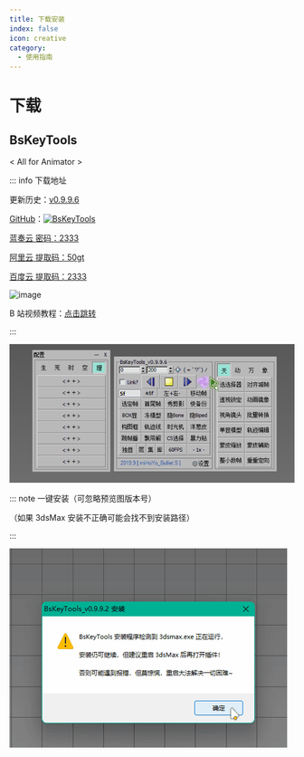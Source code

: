 ```yaml
---
title: 下载安装
index: false
icon: creative
category:
  - 使用指南
---
```


# 下载

## BsKeyTools

< All for Animator >

::: info 下载地址

更新历史：[v0.9.9.6](https://www.notion.so/bullet4869/4e28c488d5474a9082e164b7c5b6926c)

[GitHub](https://github.com/AniBullet/BsKeyTools)：[![BsKeyTools](https://img.shields.io/badge/BsKeyTools-LatestReleases-success?style=flat-square&logo=github)](https://github.com/AniBullet/BsKeyTools/releases/latest)

[蓝奏云    密码：2333](https://anibullet.lanzoue.com/b07cmnqta)  

[阿里云    提取码：50gt](https://www.aliyundrive.com/s/STcyfEKHso5)  

[百度云    提取码：2333](https://pan.baidu.com/s/1AJShLx7pKXV5Us5rlZY27A)  

![image](https://cdn.jsdelivr.net/gh/AnimatorBullet/Blog-cdn@master/images/dl.png)  

B 站视频教程：[点击跳转](https://space.bilibili.com/2031113/channel/collectiondetail?sid=560782)

:::



![image](https://raw.githubusercontent.com/AniBullet/BsKeyTools/main/BsKeyToolsPrev.gif)  



::: note 一键安装（可忽略预览图版本号）

（如果 3dsMax 安装不正确可能会找不到安装路径）

:::

  

![image](https://raw.githubusercontent.com/AniBullet/BsKeyTools/main/SetupPrev.gif)  
